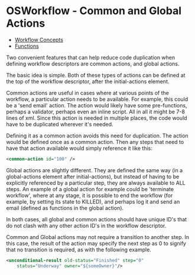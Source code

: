 # OSWorkflow - Common and Global Actions

* [Workflow Concepts](workflow_concepts.md)
* [Functions](functions.md)

Two convenient features that can help reduce code duplication when defining workflow descriptors are common actions, and global actions.

The basic idea is simple. Both of these types of actions can be defined at the top of the workflow descriptor, after the initial-actions element.

Common actions are useful in cases where at various points of the workflow, a particular action needs to be available. For example, this could be a 'send email' action. The action would likely have some pre-functions, perhaps a validator, perhaps even an inline script. All in all it might be 7-8 lines of xml. Since this action is needed in multiple places, the code would have to be duplicated wherever it's needed.

Defining it as a common action avoids this need for duplication. The action would be defined once as a common action. Then any steps that need to have that action available would simply reference it like this:

```xml
<common-action id="100" />
```

Global actions are slightly different. They are defined the same way (in a global-actions element after initial-actions), but instead of having to be explicitly referenced by a particular step, they are always available to ALL steps. An example of a global action for example could be 'terminate workflow', where at any stage, it is possible to end the workflow (for example, by setting its state to KILLED), and perhaps log it and send an email (defined as functions in the global action).

In both cases, all global and common actions should have unique ID's that do not clash with any other action ID's in the workflow descriptor.

Common and Global actions may not require a transition to another step. In this case, the result of the action may specify the next step as 0 to signify that no transition is required, as with the following example.

```xml
<unconditional-result old-status="Finished" step="0" 
	status="Underway" owner="${someOwner}"/>
```
